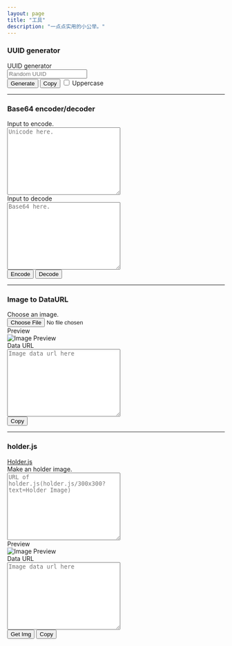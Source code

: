 ```yaml
---
layout: page
title: "工具"
description: "一点点实用的小公举。"
---
```


<h3>UUID generator</h3>

<form class="form-horizontal" role="form">
 <div class="form-group">
   <label class="col-sm-2 control-label">UUID generator</label>
   <div class="col-sm-10">
     <input type="text" class="form-control" id="random-uuid-text" placeholder="Random UUID" readonly>
   </div>
 </div>
 <div class="form-group">
   <div class="col-sm-offset-2 col-sm-10">
     <button type="button" class="btn btn-primary" id="gen-random-uuid">Generate</button>
     <button type="button" class="btn btn-default" id="copy-random-uuid">Copy</button>
   <label>
     <input type="checkbox" id="gen-random-uuid-uppercase"> Uppercase
   </label>
   </div>
 </div>
</form>

<hr>

<h3>Base64 encoder/decoder</h3>

<form action="" class="form-horizontal" role="form">
  <div class="form-group">
    <label for="encode-input" class="col-sm-2 control-label">Input to encode.</label>
    <div class="col-sm-10">
      <textarea id="encode-input" cols="30" rows="10" class="form-control" placeholder="Unicode here."></textarea>
    </div>
  </div>
  <div class="form-group">
    <label for="decode-input" class="col-sm-2 control-label">Input to decode</label>
    <div class="col-sm-10">
      <textarea id="decode-input" cols="30" rows="10" class="form-control" placeholder="Base64 here."></textarea>
    </div>
  </div>
  <div class="form-group">
    <div class="col-sm-offset-2 col-sm-10">
      <button type="button" class="btn btn-success" id="base64-encode-button">Encode</button>
      <button type="button" class="btn btn-danger" id="base64-decode-button">Decode</button>
    </div>
  </div>
</form>

<hr>

<h3>Image to DataURL</h3>
<form action="" class="form-horizontal" role="form">
  <div class="form-group">
    <label for="image-input" class="col-sm-2 control-label">Choose an image.</label>
    <div class="col-sm-10">
      <input type="file" id="image-input" accept='image/* '>
    </div>
  </div>
  <div class="form-group">
    <label class="col-sm-2 control-label">Preview</label>
    <div class="col-sm-10">
      <img id="image-preview" data-src="holder.js/256x256?auto=yes&amp;text=Image Preview Here" class="img-responsive img-thumbnail" alt="Image Preview">
    </div>
  </div>
  <div class="form-group">
    <label for="image-data-url-output" class="col-sm-2 control-label">Data URL</label>
    <div class="col-sm-10">
      <textarea id="image-data-url-output" cols="30" rows="10" class="form-control" placeholder="Image data url here" readonly></textarea>
    </div>
  </div>
  <div class="form-group">
    <div class="col-sm-offset-2 col-sm-10">
      <button type="button" class="btn btn-default" id="copy-image-data-url">Copy</button>
    </div>
  </div>
</form>

<hr>

<h3>holder.js</h3>
<a class="btn btn-primary" href="https://github.com/imsky/holder" target='_blank'>Holder.js</a>

<form action="" class="form-horizontal" role="form">
  <div class="form-group">
    <label for="holder-js-data-url" class="col-sm-2 control-label">Make an holder image.</label>
    <div class="col-sm-10">
      <textarea id='holder-js-data-url' cols="30" rows="10" class="form-control" placeholder="URL of holder.js(holder.js/300x300?text=Holder Image)"></textarea>
    </div>
  </div>
  <div class="form-group">
    <label class="col-sm-2 control-label">Preview</label>
    <div class="col-sm-10">
      <img id="holder-js-preview" data-src="holder.js/256x256?auto=yes&amp;text=Holder Image Preview Here" class="img-responsive img-thumbnail" alt="Image Preview">
    </div>
  </div>
  <div class="form-group">
    <label for="holder-js-full-url-output" class="col-sm-2 control-label">Data URL</label>
    <div class="col-sm-10">
      <textarea id="holder-js-full-url-output" cols="30" rows="10" class="form-control" placeholder="Image data url here" readonly></textarea>
    </div>
  </div>
  <div class="form-group">
    <div class="col-sm-offset-2 col-sm-10">
      <button type="button" class="btn btn-success" id="get-holder-js-full-url">Get Img</button>
      <button type="button" class="btn btn-default" id="copy-holder-js-full-url">Copy</button>
    </div>
  </div>
</form>


<script src="{{ "/js/tool-uuid-generator.js " | prepend: site.baseurl }}"></script>
<script src="{{ "/js/tool-base64.js" | prepend: site.baseurl }}"></script>
<script src="{{ "/js/tool-image-to-dataurl.js" | prepend: site.baseurl }}"></script>
<script src="{{ "/js/tool-holder-js.js" | prepend: site.baseurl }}"></script>
